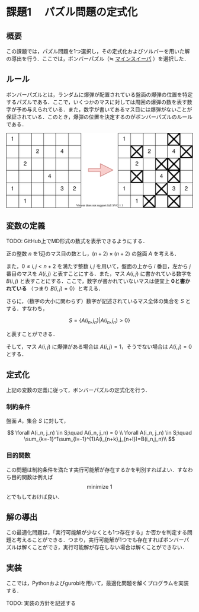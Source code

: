 # 課題1　 パズル問題の定式化

## 概要

この課題では，パズル問題を1つ選択し，その定式化およびソルバーを用いた解の導出を行う．ここでは，ボンバーパズル（≒ [マインスイーパ](https://en.wikipedia.org/wiki/Minesweeper_(video_game)) ）を選択した．

## ルール

ボンバーパズルとは，ランダムに爆弾が配置されている盤面の爆弾の位置を特定するパズルである．ここで，いくつかのマスに対しては周囲の爆弾の数を表す数字が予め与えられている．また，数字が書いてあるマス目には爆弾がないことが保証されている．このとき，爆弾の位置を決定するのがボンバーパズルのルールである．

![ボンバーパズルのイメージ図](./draft/fig/bomber_puzzle.svg)

## 変数の定義

TODO: GitHub上でMD形式の数式を表示できるようにする．

正の整数 $n$ を1辺のマス目の数とし，$(n + 2)\times (n + 2)$ の盤面 $A$ を考える．

また，$0\leq i,j < n+2$ を満たす整数 $i,j$ を用いて，盤面の上から $i$ 番目，左から $j$ 番目のマスを $A(i, j)$ と表すことにする．また，マス $A(i,j)$ に書かれている数字を $B(i,j)$ と表すことにする．ここで，数字が書かれていないマスは便宜上 **0と書かれている** （つまり $B({i,j})=0$）と考える．

さらに，（数字の大小に関わらず）数字が記述されているマス全体の集合を $S$ とする．すなわち，

$$
S = \{A(i_n,j_n)|A(i_n,j_n)>0\}
$$

と表すことができる．

そして，マス $A(i,j)$ に爆弾がある場合は $A(i, j) = 1$，そうでない場合は $A(i, j) = 0$ とする．
## 定式化

上記の変数の定義に従って，ボンバーパズルの定式化を行う．
### 制約条件

盤面 $A$，集合 $S$ に対して，

$$
\forall A(i_n, j_n) \in S;\quad A(i_n, j_n) = 0 \\
\forall A(i_n, j_n) \in S;\quad \sum_{k=-1}^1\sum_{l=-1}^{1}A(i_{n+k},j_{n+l})=B(i_n,j_n)\\
$$

### 目的関数

この問題は制約条件を満たす実行可能解が存在するかを判別すればよい．すなわち目的関数は例えば
$$
\text{minimize}\  1
$$
とでもしておけば良い．

## 解の導出

この最適化問題は，「実行可能解が少なくとも1つ存在する」か否かを判定する問題と考えることができる．つまり，実行可能解が1つでも存在すればボンバーパズルは解くことができ，実行可能解が存在しない場合は解くことができない．

## 実装

ここでは，Pythonおよびgurobiを用いて，最適化問題を解くプログラムを実装する．

TODO: 実装の方針を記述する